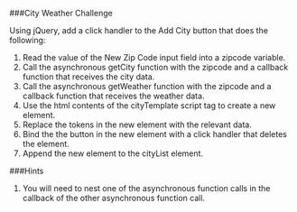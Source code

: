 ###City Weather Challenge

Using jQuery, add a click handler to the Add City button that does the following:

1. Read the value of the New Zip Code input field into a zipcode variable.
2. Call the asynchronous getCity function with the zipcode and a callback function that receives the city data.
3. Call the asynchronous getWeather function with the zipcode and a callback function that receives the weather data.
4. Use the html contents of the cityTemplate script tag to create a new element.
5. Replace the tokens in the new element with the relevant data.
6. Bind the the button in the new element with a click handler that deletes the element.
7. Append the new element to the cityList element.

###Hints
1. You will need to nest one of the asynchronous function calls in the callback of the other asynchronous function call.